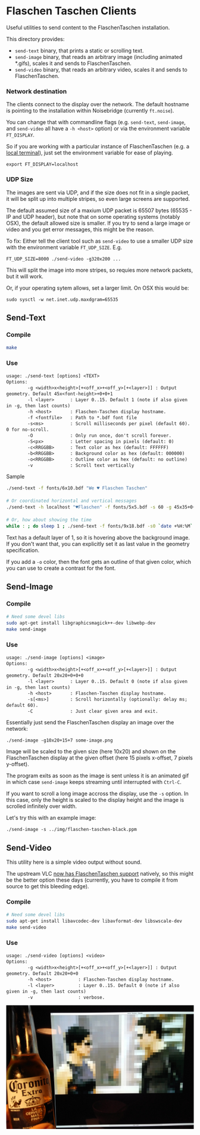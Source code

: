 Flaschen Taschen Clients
========================

Useful utilities to send content to the FlaschenTaschen installation.

This directory provides:
  * `send-text` binary, that prints a static or scrolling text.
  * `send-image` binary, that reads an arbitrary image (including
    animated *.gifs), scales it and sends to FlaschenTaschen.
  * `send-video` binary, that reads an arbitrary video, scales it and
    sends to FlaschenTaschen.

### Network destination

The clients connect to the display over the network. The
default hostname is pointing to the installation within Noisebridge
(currently `ft.noise`).

You can change that with commandline flags (e.g. `send-text`, `send-image`,
and `send-video` all have a `-h <host>` option) or via the environment
variable `FT_DISPLAY`.

So if you are working with a particular instance of FlaschenTaschen (e.g.
a [local terminal](../server/README.md#terminal)), just set the environment
variable for ease of playing.

```
export FT_DISPLAY=localhost
```

### UDP Size

The images are sent via UDP, and if the size does not fit in a single packet,
it will be split up into multiple stripes, so even large screens are supported.

The default assumed size of a maxium UDP packet is
65507 bytes (65535 - IP and UDP header), but note that on some operating
systems (notably OSX), the default allowed size is smaller. If you try to send
a large image or video and you get error messages, this might be the reason.

To fix: Either tell the client tool such as `send-video` to use a smaller
UDP size with the environment variable `FT_UDP_SIZE`. E.g.

```
FT_UDP_SIZE=8000 ./send-video -g320x200 ...
```

This will split the image into more stripes, so requies more network packets,
but it will work.

Or, if your operating sytem allows, set a larger limit. On OSX this would be:

```
sudo sysctl -w net.inet.udp.maxdgram=65535
```

## Send-Text

### Compile
```bash
make
```

### Use
```
usage: ./send-text [options] <TEXT>
Options:
        -g <width>x<height>[+<off_x>+<off_y>[+<layer>]] : Output geometry. Default 45x<font-height>+0+0+1
        -l <layer>      : Layer 0..15. Default 1 (note if also given in -g, then last counts)
        -h <host>       : Flaschen-Taschen display hostname.
        -f <fontfile>   : Path to *.bdf font file
        -s<ms>          : Scroll milliseconds per pixel (default 60). 0 for no-scroll.
        -O              : Only run once, don't scroll forever.
        -S<px>          : Letter spacing in pixels (default: 0)
        -c<RRGGBB>      : Text color as hex (default: FFFFFF)
        -b<RRGGBB>      : Background color as hex (default: 000000)
        -o<RRGGBB>      : Outline color as hex (default: no outline)
        -v              : Scroll text vertically
```

Sample
```bash
./send-text -f fonts/6x10.bdf "We ♥ Flaschen Taschen"

# Or coordinated horizontal and vertical messages
./send-text -h localhost "♥Flaschen" -f fonts/5x5.bdf -s 60 -g 45x35+0+15+3 & ./send-text -h localhost "Taschen " -f fonts/5x5.bdf  -v  -s 60 -g 45x35+20+0+2 && fg

# Or, how about showing the time
while : ; do sleep 1 ; ./send-text -f fonts/9x18.bdf -s0 `date +%H:%M` ; done
```

Text has a default layer of 1, so it is hovering above the background image.
If you don't want that, you can explicitly set it as last value in the geometry
specification.

If you add a `-o` color, then the font gets an outline of that given color,
which you can use to create a contrast for the font.
## Send-Image

### Compile
```bash
# Need some devel libs
sudo apt-get install libgraphicsmagick++-dev libwebp-dev
make send-image
```

### Use
```
usage: ./send-image [options] <image>
Options:
        -g <width>x<height>[+<off_x>+<off_y>[+<layer>]] : Output geometry. Default 20x20+0+0+0
        -l <layer>      : Layer 0..15. Default 0 (note if also given in -g, then last counts)
        -h <host>       : Flaschen-Taschen display hostname.
        -s[<ms>]        : Scroll horizontally (optionally: delay ms; default 60).
        -C              : Just clear given area and exit.
```

Essentially just send the FlaschenTaschen display an image over the network:

```
./send-image -g10x20+15+7 some-image.png
```

Image will be scaled to the given size (here 10x20) and shown
on the FlaschenTaschen display at the given offset (here 15 pixels x-offset,
7 pixels y-offset).

The program exits as soon as the image is sent unless it is an animated gif in
which case `send-image` keeps streaming until interrupted with `Ctrl-C`.

If you want to scroll a long image accross the display, use the `-s` option. In
this case, only the height is scaled to the display height and the image is
scrolled infinitely over width.

Let's try this with an example image:

```
./send-image -s ../img/flaschen-taschen-black.ppm
```

## Send-Video

This utility here is a simple video output without sound.

The upstream VLC [now has FlaschenTaschen support][vlc-commit] natively, so this
might be the better option these days (currently, you have to compile it
from source to get this bleeding edge).

### Compile
```bash
# Need some devel libs
sudo apt-get install libavcodec-dev libavformat-dev libswscale-dev
make send-video
```

### Use
```
usage: ./send-video [options] <video>
Options:
        -g <width>x<height>[+<off_x>+<off_y>[+<layer>]] : Output geometry. Default 20x20+0+0
        -h <host>          : Flaschen-Taschen display hostname.
        -l <layer>         : Layer 0..15. Default 0 (note if also given in -g, then last counts)
        -v                 : verbose.
```

![](../img/ft-movie-night.jpg)


[vlc-commit]: https://git.videolan.org/?p=vlc.git;a=commit;h=cf334f257868d20b6a6ce024994e84ba3e3448c3